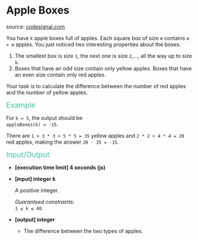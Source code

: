 <h1>Apple Boxes</h1>
<p>source: <a href="https://www.codesignal.com/">codesignal.com</a>
<div><p>You have <code>k</code> apple boxes full of apples. Each square box of size <code>m</code> contains <code>m × m</code> apples. You just noticed two interesting properties about the boxes:</p>
<ol>
<li>The smallest box is size <code>1</code>, the next one is size <code>2</code>,..., all the way up to size <code>k</code>.</li>
<li>Boxes that have an odd size contain only yellow apples. Boxes that have an even size contain only red apples.</li>
</ol>
<p>Your task is to calculate the difference between the number of red apples and the number of yellow apples.</p>
<p><span style="color:#44BFA3;font-size:1.4em">Example</span></p>
<p>For <code>k = 5</code>, the output should be<br>
<code>appleBoxes(k) = -15</code>.</p>
<p>There are <code>1 + 3 * 3 + 5 * 5 = 35</code> yellow apples and <code>2 * 2 + 4 * 4 = 20</code> red apples, making the answer <code>20 - 35 = -15</code>.</p>
<p><span style="color:#44BFA3;font-size:1.4em">Input/Output</span></p>
<ul>
<li>
<p><strong>[execution time limit] 4 seconds (js)</strong></p>
</li>
<li>
<p><strong>[input] integer k</strong></p>
<p>A positive integer.</p>
<p><em>Guaranteed constraints:</em><br>
<code>1 ≤ k ≤ 40</code>.</p>
</li>
<li>
<p><strong>[output] integer</strong></p>
<ul>
<li>The difference between the two types of apples.</li>
</ul>
</li>
</ul>
</div>

